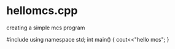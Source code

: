# hellomcs.cpp
creating a simple mcs program

#include<iostream>
  using namespace std;
  int main()
  {
  cout<<"hello mcs";
  }
  
